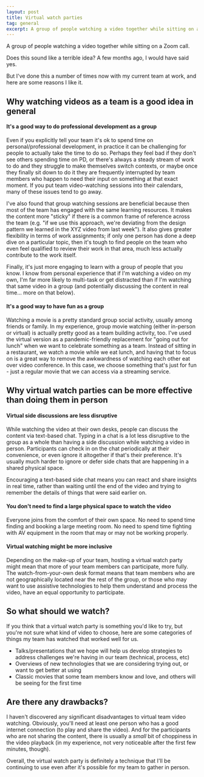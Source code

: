 ```yaml
---
layout: post
title: Virtual watch parties
tag: general
excerpt: A group of people watching a video together while sitting on a Zoom call. Does this sound like a terrible idea? A few months ago, I would have said yes.
---
```


A group of people watching a video together while sitting on a Zoom call.

Does this sound like a terrible idea? A few months ago, I would have said yes.

But I've done this a number of times now with my current team at work, and here are some reasons I like it.


## Why watching videos as a team is a good idea in general

#### It's a good way to do professional development as a group
Even if you explicitly tell your team it's ok to spend time on personal/professional development, in practice it can be challenging for people to actually take the time to do so. Perhaps they feel bad if they don't see others spending time on PD, or there's always a steady stream of work to do and they struggle to make themselves switch contexts, or maybe once they finally sit down to do it they are frequently interrupted by team members who happen to need their input on something at that exact moment. If you put team video-watching sessions into their calendars, many of these issues tend to go away.

I've also found that group watching sessions are beneficial because then most of the team has engaged with the same learning resources. It makes the content more "sticky" if there is a common frame of reference across the team (e.g. "if we use this approach, we're deviating from the design pattern we learned in the XYZ video from last week"). It also gives greater flexibility in terms of work assignments; if only one person has done a deep dive on a particular topic, then it's tough to find people on the team who even feel qualified to review their work in that area, much less actually contribute to the work itself.

Finally, it's just more engaging to learn with a group of people that you know. I know from personal experience that if I'm watching a video on my own, I'm far more likely to multi-task or get distracted than if I'm watching that same video in a group (and potentially discussing the content in real time... more on that below).

#### It's a good way to have fun as a group
Watching a movie is a pretty standard group social activity, usually among friends or family. In my experience, group movie watching (either in-person or virtual) is actually pretty good as a team building activity, too. I've used the virtual version as a pandemic-friendly replacement for "going out for lunch" when we want to celebrate something as a team. Instead of sitting in a restaurant, we watch a movie while we eat lunch, and having that to focus on is a great way to remove the awkwardness of watching each other eat over video conference. In this case, we choose something that's just for fun - just a regular movie that we can access via a streaming service.


## Why virtual watch parties can be more effective than doing them in person

#### Virtual side discussions are less disruptive
While watching the video at their own desks, people can discuss the content via text-based chat. Typing in a chat is a lot less disruptive to the group as a whole than having a side discussion while watching a video in person. Participants can check in on the chat periodically at their convenience, or even ignore it altogether if that's their preference. It's usually much harder to ignore or defer side chats that are happening in a shared physical space.

Encouraging a text-based side chat means you can react and share insights in real time, rather than waiting until the end of the video and trying to remember the details of things that were said earlier on.

#### You don't need to find a large physical space to watch the video
Everyone joins from the comfort of their own space. No need to spend time finding and booking a large meeting room. No need to spend time fighting with AV equipment in the room that may or may not be working properly.

#### Virtual watching might be more inclusive
Depending on the make-up of your team, hosting a virtual watch party might mean that more of your team members can participate, more fully. The watch-from-your-own desk format means that team members who are not geographically located near the rest of the group, or those who may want to use assistive technologies to help them understand and process the video, have an equal opportunity to participate.


## So what should we watch?
If you think that a virtual watch party is something you'd like to try, but you're not sure what kind of video to choose, here are some categories of things my team has watched that worked well for us.

- Talks/presentations that we hope will help us develop strategies to address challenges we're having in our team (technical, process, etc)
- Overviews of new technologies that we are considering trying out, or want to get better at using
- Classic movies that some team members know and love, and others will be seeing for the first time

## Are there any drawbacks?
I haven't discovered any significant disadvantages to virtual team video watching. Obviously, you'll need at least one person who has a good internet connection (to play and share the video). And for the participants who are not sharing the content, there is usually a *small* bit of choppiness in the video playback (in my experience, not very noticeable after the first few minutes, though).

Overall, the virtual watch party is definitely a technique that I'll be continuing to use even after it's possible for my team to gather in person.
